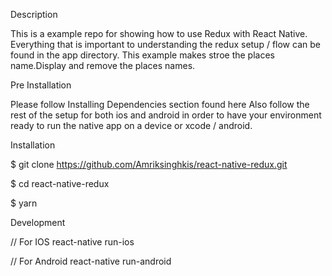 Description

This is a example repo for showing how to use Redux with React Native. 
Everything that is important to understanding the redux setup / flow can be found in the app directory. 
This example makes stroe the places name.Display and remove the places names.

Pre Installation

Please follow Installing Dependencies section found here Also follow the rest of the setup for both ios and android in order to have your environment ready to run the native app on a device or xcode / android.


Installation

$ git clone https://github.com/Amriksinghkis/react-native-redux.git

$ cd react-native-redux

$ yarn

Development

// For IOS
react-native run-ios

// For Android
react-native run-android
